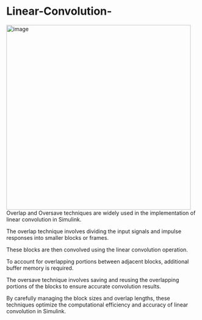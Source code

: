# Linear-Convolution-
<img width="483" alt="image" src="https://github.com/yaranasserr/Linear-Convolution-/assets/72654303/a2fd4523-3ada-41c8-ba9d-84bd0669a007">
Overlap and Oversave techniques are widely used in the implementation of linear convolution in Simulink. 

The overlap technique involves dividing the input signals and impulse responses into smaller blocks or frames. 

These blocks are then convolved using the linear convolution operation. 

To account for overlapping portions between adjacent blocks, additional buffer memory is required. 

The oversave technique involves saving and reusing the overlapping portions of the blocks to ensure accurate convolution results. 

By carefully managing the block sizes and overlap lengths, these techniques optimize the computational efficiency and accuracy of linear convolution in Simulink.
